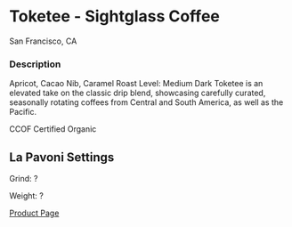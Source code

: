 
# Toketee - Sightglass Coffee

San Francisco, CA

### Description

Apricot, Cacao Nib, Caramel
Roast Level: Medium Dark
Toketee is an elevated take on the classic drip blend, showcasing carefully curated, seasonally rotating coffees from Central and South America, as well as the Pacific. 

CCOF Certified Organic

## La Pavoni Settings


Grind: ?

Weight: ?



[Product Page](https://sightglasscoffee.com/products/organic-toketee?variant=29578659135603)